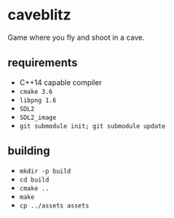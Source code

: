 # caveblitz

Game where you fly and shoot in a cave.

## requirements

* C++14 capable compiler
* `cmake 3.6`
* `libpng 1.6`
* `SDL2`
* `SDL2_image`
* `git submodule init; git submodule update`

## building

* `mkdir -p build`
* `cd build`
* `cmake ..`
* `make`
* `cp ../assets assets`
